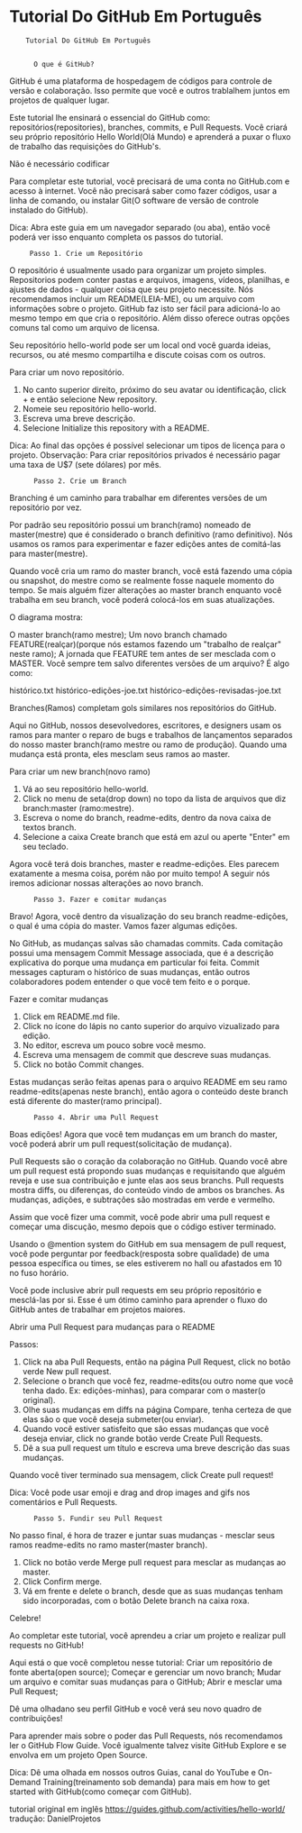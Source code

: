 # Tutorial Do GitHub Em Português

        Tutorial Do GitHub Em Português


          O que é GitHub?

 GitHub é uma plataforma de hospedagem de códigos para controle
de versão e colaboração. Isso permite que você e outros trablalhem
juntos em projetos de qualquer lugar.

 Este tutorial lhe ensinará o essencial do GitHub como:
repositórios(repositories), branches, commits, e Pull Requests.
Você criará seu próprio repositório Hello World(Olá Mundo) e
aprenderá a puxar o fluxo de trabalho das requisições do
GitHub's.


   Não é necessário codificar

 Para completar este tutorial, você precisará de uma conta no
GitHub.com e acesso à internet.
 Você não precisará saber como fazer códigos, usar a linha de 
comando, ou instalar Git(O software de versão de controle instalado
do GitHub).

 Dica: Abra este guia em um navegador separado (ou aba), então você
poderá ver isso enquanto completa os passos do tutorial.


         Passo 1. Crie um Repositório
   
 O repositório é usualmente usado para organizar um projeto simples.
Repositorios podem conter pastas e arquivos, imagens, vídeos, 
planilhas, e ajustes de dados - qualquer coisa que seu projeto
necessite. Nós recomendamos incluir um README(LEIA-ME), ou um 
arquivo com informações sobre o projeto. GitHub faz isto ser fácil
para adicioná-lo ao mesmo tempo em que cria o repositório. 
Além disso oferece outras opções comuns tal como um arquivo de
licensa.

 Seu repositório hello-world pode ser um local ond você guarda
ideias, recursos, ou até mesmo compartilha e discute coisas com
os outros.

   Para criar um novo repositório.

 1. No canto superior direito, próximo do seu avatar ou 
identificação, click + e então selecione New repository.
 2. Nomeie seu repositório hello-world.
 3. Escreva uma breve descrição.
 4. Selecione Initialize this repository with a README.

Dica: Ao final das opções é possível selecionar um tipos de licença
para o projeto.
Observação: Para criar repositórios privados é necessário pagar
uma taxa de U$7 (sete dólares) por mês.

 
          Passo 2. Crie um Branch

 Branching é um caminho para trabalhar em diferentes versões de um
repositório por vez.

 Por padrão seu repositório possui um branch(ramo) nomeado de 
master(mestre) que é considerado o branch definitivo
(ramo definitivo). Nós usamos os ramos para experimentar e fazer
edições antes de comitá-las para master(mestre).

  Quando você cria um ramo do master branch, você está fazendo uma
cópia ou snapshot, do mestre como se realmente fosse naquele momento
 do tempo. Se mais alguém fizer alterações ao master branch enquanto
 você trabalha em seu branch, você poderá colocá-los em suas
atualizações.

  O diagrama mostra:

 O master branch(ramo mestre);
 Um novo branch chamado FEATURE(realçar)(porque nós estamos 
fazendo um "trabalho de realçar" neste ramo);
 A jornada que FEATURE tem antes de ser mesclada com o MASTER. 
Você sempre tem salvo diferentes versões de um arquivo?
 É algo como:
  
 histórico.txt
 histórico-edições-joe.txt
 histórico-edições-revisadas-joe.txt

 Branches(Ramos) completam gols similares nos repositórios do 
GitHub.

 Aqui no GitHub, nossos desevolvedores, escritores, e designers usam
os ramos para manter o reparo de bugs e trabalhos de lançamentos
separados do nosso master branch(ramo mestre ou ramo de produção).
 Quando uma mudança está pronta, eles mesclam seus ramos ao master.

 Para criar um new branch(novo ramo)

 1. Vá ao seu repositório hello-world.
 2. Click no menu de seta(drop down) no topo da lista de arquivos
que diz branch:master (ramo:mestre).
 3. Escreva o nome do branch, readme-edits, dentro da nova
caixa de textos branch.
 4. Selecione a caixa Create branch que está em azul ou aperte
"Enter" em seu teclado.

  Agora você terá dois branches, master e readme-edições. Eles
parecem exatamente a mesma coisa, porém não por muito tempo! A 
seguir nós iremos adicionar nossas alterações ao novo branch.


          Passo 3. Fazer e comitar mudanças

 Bravo! Agora, você dentro da visualização do seu branch
readme-edições, o qual é uma cópia do master. Vamos fazer algumas
edições.

 No GitHub, as mudanças salvas são chamadas commits. Cada 
comitação possui uma mensagem Commit Message associada, que é a 
descrição explicativa do porque uma mudança em particular foi 
feita. Commit messages capturam o histórico de suas mudanças, então
outros colaboradores podem entender o que você tem feito e o 
porque.

  Fazer e comitar mudanças

 1. Click em README.md file.
 2. Click no ícone do lápis no canto superior do arquivo vizualizado para edição.
 3. No editor, escreva um pouco sobre você mesmo.
 4. Escreva uma mensagem de commit que descreve suas mudanças.
 5. Click no botão Commit changes.

 Estas mudanças serão feitas apenas para o arquivo README em seu
ramo readme-edits(apenas neste branch), então agora o conteúdo
deste branch está diferente do master(ramo principal).

          Passo 4. Abrir uma Pull Request  
 
 Boas edições! Agora que você tem mudanças em um branch do master,
você poderá abrir um pull request(solicitação de mudança).

 Pull Requests são o coração da colaboração no GitHub. Quando você
abre um pull request está propondo suas mudanças e requisitando que
alguém reveja e use sua contribuição e junte elas aos seus branchs.
Pull requests mostra diffs, ou diferenças, do conteúdo vindo de
ambos os branches. As mudanças, adições, e subtrações são mostradas
em verde e vermelho.

 Assim que você fizer uma commit, você pode abrir uma pull request
e começar uma discução, mesmo depois que o código estiver 
terminado.

 Usando o @mention system do GitHub em sua mensagem de pull 
request, você pode perguntar por feedback(resposta sobre qualidade) de uma pessoa específica ou times, se eles estiverem
no hall ou afastados em 10 no fuso horário.

 Você pode inclusive abrir pull requests em seu próprio repositório
e mesclá-las por si. Esse é um ótimo caminho para aprender o fluxo
do GitHub antes de trabalhar em projetos maiores.

  Abrir uma Pull Request para mudanças para o README

 Passos:
 1. Click na aba Pull Requests, então na página Pull Request, click
no botão verde New pull request.
 2. Selecione o branch que você fez, readme-edits(ou outro nome que
você tenha dado. Ex: edições-minhas), para comparar com o master(o
original).
 3. Olhe suas mudanças em diffs na página Compare, tenha certeza
de que elas são o que você deseja submeter(ou enviar).
 4. Quando você estiver satisfeito que são essas mudanças que você
deseja enviar, click no grande botão verde Create Pull Requests.
 5. Dê a sua pull request um título e escreva uma breve descrição
das suas mudanças.

 Quando você tiver terminado sua mensagem, click Create pull
 request!

 Dica: Você pode usar emoji e drag and drop images and gifs nos 
comentários e Pull Requests.

 
          Passo 5. Fundir seu Pull Request

 No passo final, é hora de trazer e juntar suas mudanças - mesclar
seus ramos readme-edits no ramo master(master branch).
 1. Click no botão verde Merge pull request para mesclar as 
mudanças ao master.
 2. Click Confirm merge.
 3. Vá em frente e delete o branch, desde que as suas mudanças
tenham sido incorporadas, com o botão Delete branch na caixa roxa.
 

 Celebre!

 Ao completar este tutorial, você aprendeu a criar um projeto e 
realizar pull requests no GitHub!

 Aqui está o que você completou nesse tutorial:
 Criar um repositório de fonte aberta(open source);
 Começar e gerenciar um novo branch;
 Mudar um arquivo e comitar suas mudanças para o GitHub;
 Abrir e mesclar uma Pull Request;

 Dê uma olhadano seu perfil GitHub e você verá seu novo quadro
de contribuições!


 Para aprender mais sobre o poder das Pull Requests, nós 
recomendamos ler o GitHub Flow Guide. Você igualmente talvez visite
 GitHub Explore e se envolva em um projeto Open Source.

 Dica: Dê uma olhada em nossos outros Guias, canal do YouTube e
On-Demand Training(treinamento sob demanda) para mais em how to 
get started with GitHub(como começar com GitHub).


tutorial original em inglês https://guides.github.com/activities/hello-world/
tradução: DanielProjetos
 

